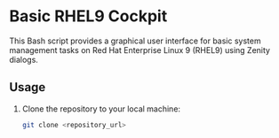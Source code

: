 # Basic RHEL9 Cockpit

This Bash script provides a graphical user interface for basic system management tasks on Red Hat Enterprise Linux 9 (RHEL9) using Zenity dialogs.

## Usage

1. Clone the repository to your local machine:

   ```bash
   git clone <repository_url>

